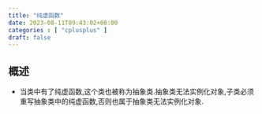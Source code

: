 ```yaml
---
title: "纯虚函数"
date: 2023-08-11T09:43:02+08:00
categories : [ "cplusplus" ]
draft: false
---
```


## 概述
- 当类中有了纯虚函数,这个类也被称为抽象类.抽象类无法实例化对象,子类必须重写抽象类中的纯虚函数,否则也属于抽象类无法实例化对象.